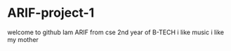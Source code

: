 # ARIF-project-1
welcome to github 
Iam ARIF from cse 2nd year of B-TECH
i like music
i like my mother
